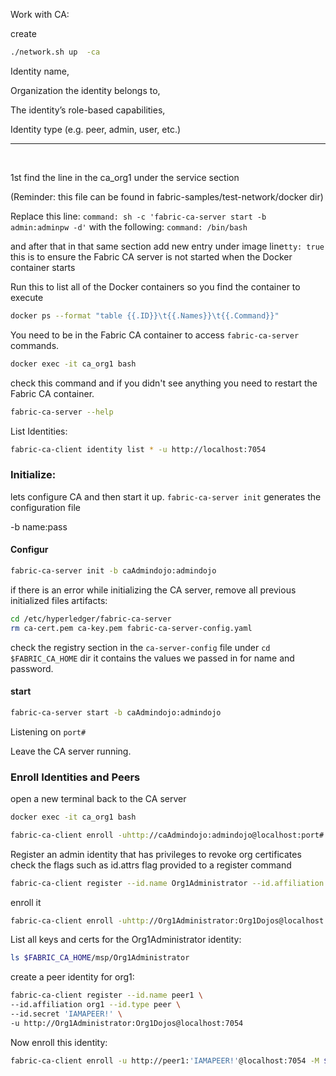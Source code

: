 
Work with CA:

create 
```sh
./network.sh up  -ca
```

Identity name,

Organization the identity belongs to,

The identity’s role-based capabilities,

Identity type (e.g. peer, admin, user, etc.)

----

<br/>

1st find the line in the ca_org1 under the service section 

(Reminder: this file can be found in fabric-samples/test-network/docker dir)

Replace this line:
```command: sh -c 'fabric-ca-server start -b admin:adminpw -d'```
with the following:
```command: /bin/bash```

and after that in that same section add new entry under image line```tty: true```
this is to ensure the Fabric CA server is not started when the Docker container starts


Run this to list all of the Docker containers so you find the container to execute

```sh
docker ps --format "table {{.ID}}\t{{.Names}}\t{{.Command}}"
```

You need to be in the Fabric CA container to access ```fabric-ca-server``` commands.
```sh
docker exec -it ca_org1 bash
```
check this command and if you didn't see anything you need to restart the Fabric CA container. 

```sh
fabric-ca-server --help
```
List Identities:

```sh
fabric-ca-client identity list * -u http://localhost:7054
```


### Initialize:

lets configure CA and then start it up. ```fabric-ca-server init``` generates the configuration file

-b name:pass

#### Configur

```sh
fabric-ca-server init -b caAdmindojo:admindojo
```

if there is an error while initializing the CA server, remove all previous initialized files artifacts:

```sh
cd /etc/hyperledger/fabric-ca-server
rm ca-cert.pem ca-key.pem fabric-ca-server-config.yaml
```

check the registry section in the ```ca-server-config``` file under ``` cd $FABRIC_CA_HOME ``` dir
it contains the values we passed in for name and password.


#### start

```sh
fabric-ca-server start -b caAdmindojo:admindojo
```
Listening on ```port#```  

Leave the CA server running.

### Enroll Identities and Peers
open a new terminal back to the CA server

```sh
docker exec -it ca_org1 bash
```

```sh
fabric-ca-client enroll -uhttp://caAdmindojo:admindojo@localhost:port#
```

Register an admin identity that has privileges to revoke org certificates
check the flags such as id.attrs flag provided to a register command
```sh
fabric-ca-client register --id.name Org1Administrator --id.affiliation org1 --id.type admin --id.attrs 'hf.Registrar.Roles=peer,hf.GenCRL=true, admin=true:ecert, hf.Revoker=true' --id.secret Org1Dojos -u http://localhost:7054
```

enroll it
```sh
fabric-ca-client enroll -uhttp://Org1Administrator:Org1Dojos@localhost:7054 -M$FABRIC_CA_HOME/msp/Org1Administrator
```

List all keys and certs for the Org1Administrator identity:
```sh
ls $FABRIC_CA_HOME/msp/Org1Administrator
```

create a peer identity for org1:
```sh
fabric-ca-client register --id.name peer1 \
--id.affiliation org1 --id.type peer \
--id.secret 'IAMAPEER!' \
-u http://Org1Administrator:Org1Dojos@localhost:7054
```

Now enroll this identity:
```sh
fabric-ca-client enroll -u http://peer1:'IAMAPEER!'@localhost:7054 -M $FABRIC_CA_HOME/msp/peer
```


